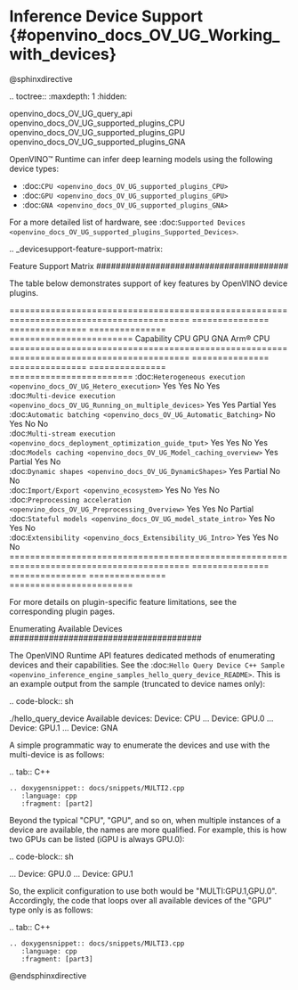 # Inference Device Support {#openvino_docs_OV_UG_Working_with_devices}

@sphinxdirective

.. toctree::
   :maxdepth: 1
   :hidden:

   openvino_docs_OV_UG_query_api
   openvino_docs_OV_UG_supported_plugins_CPU
   openvino_docs_OV_UG_supported_plugins_GPU
   openvino_docs_OV_UG_supported_plugins_GNA


OpenVINO™ Runtime can infer deep learning models using the following device types:

* :doc:`CPU <openvino_docs_OV_UG_supported_plugins_CPU>`
* :doc:`GPU <openvino_docs_OV_UG_supported_plugins_GPU>`
* :doc:`GNA <openvino_docs_OV_UG_supported_plugins_GNA>`

For a more detailed list of hardware, see :doc:`Supported Devices <openvino_docs_OV_UG_supported_plugins_Supported_Devices>`.

.. _devicesupport-feature-support-matrix:



Feature Support Matrix
#######################################

The table below demonstrates support of key features by OpenVINO device plugins.

========================================================================================= =============== =============== =============== ======================== 
 Capability                                                                                CPU             GPU             GNA             Arm® CPU  
========================================================================================= =============== =============== =============== ======================== 
 :doc:`Heterogeneous execution <openvino_docs_OV_UG_Hetero_execution>`                     Yes             Yes             No              Yes                     
 :doc:`Multi-device execution <openvino_docs_OV_UG_Running_on_multiple_devices>`           Yes             Yes             Partial         Yes                     
 :doc:`Automatic batching <openvino_docs_OV_UG_Automatic_Batching>`                        No              Yes             No              No                      
 :doc:`Multi-stream execution <openvino_docs_deployment_optimization_guide_tput>`          Yes             Yes             No              Yes                     
 :doc:`Models caching <openvino_docs_OV_UG_Model_caching_overview>`                        Yes             Partial         Yes             No                      
 :doc:`Dynamic shapes <openvino_docs_OV_UG_DynamicShapes>`                                 Yes             Partial         No              No                      
 :doc:`Import/Export <openvino_ecosystem>`                                                 Yes             No              Yes             No                      
 :doc:`Preprocessing acceleration <openvino_docs_OV_UG_Preprocessing_Overview>`            Yes             Yes             No              Partial                 
 :doc:`Stateful models <openvino_docs_OV_UG_model_state_intro>`                            Yes             No              Yes             No                      
 :doc:`Extensibility <openvino_docs_Extensibility_UG_Intro>`                               Yes             Yes             No              No                      
========================================================================================= =============== =============== =============== ======================== 

For more details on plugin-specific feature limitations, see the corresponding plugin pages.

Enumerating Available Devices
#######################################

The OpenVINO Runtime API features dedicated methods of enumerating devices and their capabilities. See the :doc:`Hello Query Device C++ Sample <openvino_inference_engine_samples_hello_query_device_README>`. This is an example output from the sample (truncated to device names only):

.. code-block:: sh

   ./hello_query_device
   Available devices:
       Device: CPU
   ...
       Device: GPU.0
   ...
       Device: GPU.1
   ...
       Device: GNA


A simple programmatic way to enumerate the devices and use with the multi-device is as follows:

.. tab:: C++

    .. doxygensnippet:: docs/snippets/MULTI2.cpp
       :language: cpp
       :fragment: [part2]



Beyond the typical "CPU", "GPU", and so on, when multiple instances of a device are available, the names are more qualified. 
For example, this is how two GPUs can be listed (iGPU is always GPU.0):

.. code-block:: sh

   ...
       Device: GPU.0
   ...
       Device: GPU.1


So, the explicit configuration to use both would be "MULTI:GPU.1,GPU.0". Accordingly, the code that loops over all available devices of the "GPU" type only is as follows:


.. tab:: C++

    .. doxygensnippet:: docs/snippets/MULTI3.cpp
       :language: cpp
       :fragment: [part3]



@endsphinxdirective


